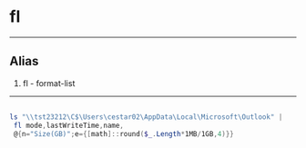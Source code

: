 # fl

---

## Alias
1. fl - format-list

---

## 
````ps1
ls "\\tst23212\C$\Users\cestar02\AppData\Local\Microsoft\Outlook" |
 fl mode,lastWriteTime,name,
 @{n="Size(GB)";e={[math]::round($_.Length*1MB/1GB,4)}}
````
